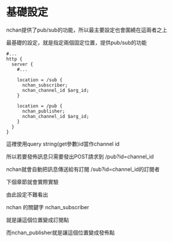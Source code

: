 # 基礎設定

nchan提供了pub/sub的功能，所以最主要設定也會圍繞在這兩者之上

最基礎的設定，就是指定兩個固定位置，提供pub/sub的功能

```
#...
http {  
  server {
    #...

    location = /sub {
      nchan_subscriber;
      nchan_channel_id $arg_id;
    }

    location = /pub {
      nchan_publisher;
      nchan_channel_id $arg_id;
    }
  }
}
```

這裡使用query string\(get參數\)id當作channel id

所以若要發佈訊息只需要發出POST請求到 /pub?id=channel\_id

nchan就會自動把訊息傳送給有訂閱 /sub?id=channel\_id的訂閱者

下個章節就會實際實驗

由此設定不難看出

nchan 的關鍵字 nchan\_subscriber

就是讓這個位置變成訂閱點

而nchan\_publisher就是讓這個位置變成發佈點


